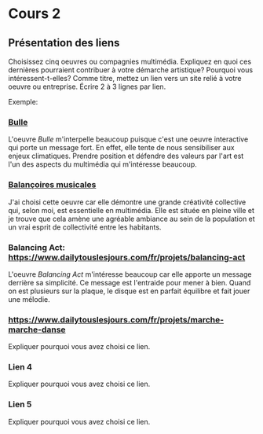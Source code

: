 # Cours 2
## Présentation des liens
Choisissez cinq oeuvres ou compagnies multimédia. Expliquez en quoi ces dernières pourraient contribuer à votre démarche artistique? Pourquoi vous intéressent-t-elles? Comme titre, mettez un lien vers un site relié à votre oeuvre ou entreprise. Écrire 2 à 3 lignes par lien.

Exemple: 
### [Bulle](https://www.onf.ca/interactif/bulle/) 
L'oeuvre *Bulle* m'interpelle beaucoup puisque c'est une oeuvre interactive qui porte un message fort. En effet, elle tente de nous sensibiliser aux enjeux climatiques. Prendre position et défendre des valeurs par l'art est l'un des aspects du multimédia qui m'intéresse beaucoup. 

### [Balançoires musicales](https://www.dailytouslesjours.com/fr/projets/balancoires-musicales) 
J'ai choisi cette oeuvre car elle démontre une grande créativité collective qui, selon moi, est essentielle en multimédia. Elle est située en pleine ville et je trouve que cela amène une agréable ambiance au sein de la population et un vrai esprit de collectivité entre les habitants. 

### Balancing Act: https://www.dailytouslesjours.com/fr/projets/balancing-act
L'oeuvre *Balancing Act* m'intéresse beaucoup car elle apporte un message derrière sa simplicité. Ce message est l'entraide pour mener à bien. Quand on est plusieurs sur 
la plaque, le disque est en parfait équilibre et fait jouer une mélodie.
### https://www.dailytouslesjours.com/fr/projets/marche-marche-danse 
Expliquer pourquoi vous avez choisi ce lien.  

### Lien 4 
Expliquer pourquoi vous avez choisi ce lien. 

### Lien 5 
Expliquer pourquoi vous avez choisi ce lien. 


